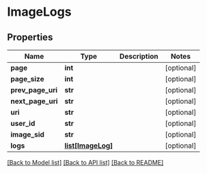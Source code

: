 # ImageLogs

## Properties
Name | Type | Description | Notes
------------ | ------------- | ------------- | -------------
**page** | **int** |  | [optional] 
**page_size** | **int** |  | [optional] 
**prev_page_uri** | **str** |  | [optional] 
**next_page_uri** | **str** |  | [optional] 
**uri** | **str** |  | [optional] 
**user_id** | **str** |  | [optional] 
**image_sid** | **str** |  | [optional] 
**logs** | [**list[ImageLog]**](ImageLog.md) |  | [optional] 

[[Back to Model list]](../README.md#documentation-for-models) [[Back to API list]](../README.md#documentation-for-api-endpoints) [[Back to README]](../README.md)


